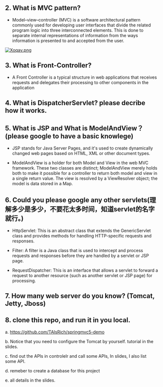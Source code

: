 
## 2.  What is MVC pattern?
- Model–view–controller (MVC) is a software architectural pattern commonly used for developing user interfaces that divide the related program logic into three interconnected elements. This is done to separate internal representations of information from the ways information is presented to and accepted from the user.

[![Xoqav.png](https://i.328888.xyz/2023/02/20/Xoqav.png)](https://imgloc.com/i/Xoqav)


## 3.  What is Front-Controller? 
- A Front Controller is a typical structure in web applications that receives requests and delegates their processing to other components in the application

## 4.  What is DispatcherServlet? please decribe how it works.



## 5.  What is JSP and What is ModelAndView？(please google to have a basic knowlege)
- JSP stands for Java Server Pages, and it's used to create dynamically changed web pages based on HTML, XML or other document types. 

- ModelAndView is a holder for both Model and View in the web MVC framework. These two classes are distinct; ModelAndView merely holds both to make it possible for a controller to return both model and view in a single return value. The view is resolved by a ViewResolver object; the model is data stored in a Map.

## 6.  Could you please google any other servlets(理解多少是多少，不要花太多时间，知道servlet的名字就行。)

   - HttpServlet: This is an abstract class that extends the GenericServlet class and provides methods for handling HTTP-specific requests and responses.

   - Filter: A filter is a Java class that is used to intercept and process requests and responses before they are handled by a servlet or JSP page.

   - RequestDispatcher: This is an interface that allows a servlet to forward a request to another resource (such as another servlet or JSP page) for processing.


## 7. How many web server do you know? (Tomcat, Jetty, Jboss)
## 8.  clone this repo, and run it in you local.
a. https://github.com/TAIsRich/springmvc5-demo

b. Notice that you need to configure the Tomcat by yourself. tutorial in 
the slides.

c.  find out the APIs in controlelr and call some APIs, In slides, I also list 
some API.

d.  remeber to create a database for this project

e.  all details in the slides.
 
